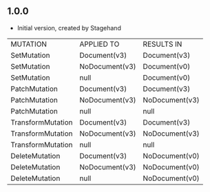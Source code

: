 ## 1.0.0

- Initial version, created by Stagehand

||||
|--- |--- |--- |
|MUTATION               |APPLIED TO         |RESULTS IN|
|SetMutation            |Document(v3)       |Document(v3)|
|SetMutation            |NoDocument(v3)     |Document(v0)|
|SetMutation            |null               |Document(v0)|
|PatchMutation          |Document(v3)       |Document(v3)|
|PatchMutation          |NoDocument(v3)     |NoDocument(v3)|
|PatchMutation          |null               |null|
|TransformMutation      |Document(v3)       |Document(v3)|
|TransformMutation      |NoDocument(v3)     |NoDocument(v3)|
|TransformMutation      |null               |null|
|DeleteMutation         |Document(v3)       |NoDocument(v0)|
|DeleteMutation         |NoDocument(v3)     |NoDocument(v0)|
|DeleteMutation         |null               |NoDocument(v0)|
